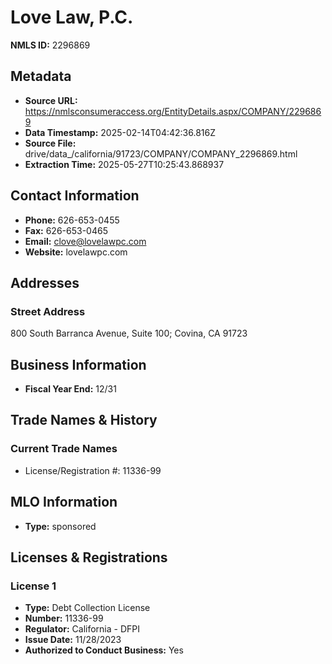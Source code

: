 # Love Law, P.C.

**NMLS ID:** 2296869

## Metadata
- **Source URL:** https://nmlsconsumeraccess.org/EntityDetails.aspx/COMPANY/2296869
- **Data Timestamp:** 2025-02-14T04:42:36.816Z
- **Source File:** drive/data_/california/91723/COMPANY/COMPANY_2296869.html
- **Extraction Time:** 2025-05-27T10:25:43.868937

## Contact Information
- **Phone:** 626-653-0455
- **Fax:** 626-653-0465
- **Email:** clove@lovelawpc.com
- **Website:** lovelawpc.com

## Addresses
### Street Address
800 South Barranca Avenue, Suite 100; Covina, CA 91723

## Business Information
- **Fiscal Year End:** 12/31

## Trade Names & History
### Current Trade Names
- License/Registration #: 11336-99

## MLO Information
- **Type:** sponsored

## Licenses & Registrations

### License 1
- **Type:** Debt Collection License
- **Number:** 11336-99
- **Regulator:** California - DFPI
- **Issue Date:** 11/28/2023
- **Authorized to Conduct Business:** Yes
